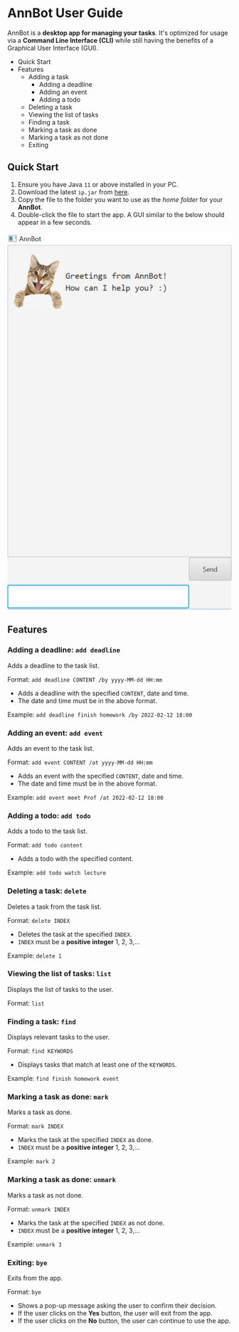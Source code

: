# AnnBot User Guide
AnnBot is a **desktop app for managing your tasks**. It's optimized for usage via a **Command Line Interface (CLI)** while still having the benefits of a Graphical User Interface (GUI).

* Quick Start
* Features
    * Adding a task
      * Adding a deadline
      * Adding an event
      * Adding a todo
    * Deleting a task
    * Viewing the list of tasks
    * Finding a task
    * Marking a task as done
    * Marking a task as not done
    * Exiting
## Quick Start
1. Ensure you have Java `11` or above installed in your PC.
2. Download the latest `ip.jar` from [here](https://github.com/honganhcs/ip/releases).
3. Copy the file to the folder you want to use as the *home folder* for your **AnnBot**.
4. Double-click the file to start the app. A GUI similar to the below should appear in a few seconds.

![AnnBot GUI](./start.png)
## Features 

### Adding a deadline: `add deadline`
Adds a deadline to the task list.

Format: `add deadline CONTENT /by yyyy-MM-dd HH:mm`
* Adds a deadline with the specified `CONTENT`, date and time.
* The date and time must be in the above format.

Example: `add deadline finish homework /by 2022-02-12 18:00`

### Adding an event: `add event`
Adds an event to the task list.

Format: `add event CONTENT /at yyyy-MM-dd HH:mm`
* Adds an event with the specified `CONTENT`, date and time.
* The date and time must be in the above format.

Example: `add event meet Prof /at 2022-02-12 18:00`

### Adding a todo: `add todo`
Adds a todo to the task list.

Format: `add todo content`
* Adds a todo with the specified content. 

Example: `add todo watch lecture`

### Deleting a task: `delete`
Deletes a task from the task list.

Format: `delete INDEX`
* Deletes the task at the specified `INDEX`.
* `INDEX` must be a **positive integer** 1, 2, 3,...

Example: `delete 1`

### Viewing the list of tasks: `list`
Displays the list of tasks to the user.

Format: `list`
### Finding a task: `find`
Displays relevant tasks to the user.

Format: `find KEYWORDS`
* Displays tasks that match at least one of the `KEYWORDS`.

Example: `find finish homework event`
### Marking a task as done: `mark`
Marks a task as done.

Format: `mark INDEX`
* Marks the task at the specified `INDEX` as done.
* `INDEX` must be a **positive integer** 1, 2, 3,...

Example: `mark 2`

### Marking a task as done: `unmark`
Marks a task as not done.

Format: `unmark INDEX`
* Marks the task at the specified `INDEX` as not done.
* `INDEX` must be a **positive integer** 1, 2, 3,...

Example: `unmark 3`
### Exiting: `bye`
Exits from the app.

Format: `bye`
* Shows a pop-up message asking the user to confirm their decision.
* If the user clicks on the **Yes** button, the user will exit from the app.
* If the user clicks on the **No** button, the user can continue to use the app.
